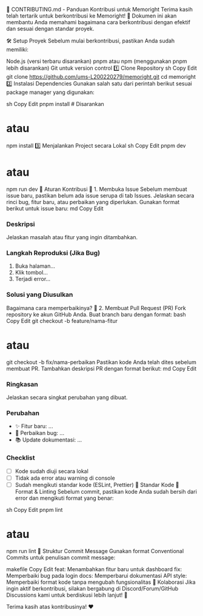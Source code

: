 📜 CONTRIBUTING.md - Panduan Kontribusi untuk Memoright
Terima kasih telah tertarik untuk berkontribusi ke Memoright! 🚀
Dokumen ini akan membantu Anda memahami bagaimana cara berkontribusi dengan efektif dan sesuai dengan standar proyek.

🛠 Setup Proyek
Sebelum mulai berkontribusi, pastikan Anda sudah memiliki:

Node.js (versi terbaru disarankan)
pnpm atau npm (menggunakan pnpm lebih disarankan)
Git untuk version control
1️⃣ Clone Repository
sh
Copy
Edit
git clone https://github.com/ums-L200220279/memoright.git
cd memoright
2️⃣ Instalasi Dependencies
Gunakan salah satu dari perintah berikut sesuai package manager yang digunakan:

sh
Copy
Edit
pnpm install  # Disarankan
# atau
npm install
3️⃣ Menjalankan Project secara Lokal
sh
Copy
Edit
pnpm dev
# atau
npm run dev
📌 Aturan Kontribusi
🔹 1. Membuka Issue
Sebelum membuat issue baru, pastikan belum ada issue serupa di tab Issues.
Jelaskan secara rinci bug, fitur baru, atau perbaikan yang diperlukan.
Gunakan format berikut untuk issue baru:
md
Copy
Edit
### Deskripsi
Jelaskan masalah atau fitur yang ingin ditambahkan.

### Langkah Reproduksi (Jika Bug)
1. Buka halaman...
2. Klik tombol...
3. Terjadi error...

### Solusi yang Diusulkan
Bagaimana cara memperbaikinya?
🔹 2. Membuat Pull Request (PR)
Fork repository ke akun GitHub Anda.
Buat branch baru dengan format:
bash
Copy
Edit
git checkout -b feature/nama-fitur
# atau
git checkout -b fix/nama-perbaikan
Pastikan kode Anda telah dites sebelum membuat PR.
Tambahkan deskripsi PR dengan format berikut:
md
Copy
Edit
### Ringkasan
Jelaskan secara singkat perubahan yang dibuat.

### Perubahan
- ✨ Fitur baru: ...
- 🐛 Perbaikan bug: ...
- 📚 Update dokumentasi: ...

### Checklist
- [ ] Kode sudah diuji secara lokal
- [ ] Tidak ada error atau warning di console
- [ ] Sudah mengikuti standar kode (ESLint, Prettier)
🎨 Standar Kode
📌 Format & Linting
Sebelum commit, pastikan kode Anda sudah bersih dari error dan mengikuti format yang benar:

sh
Copy
Edit
pnpm lint
# atau
npm run lint
🔹 Struktur Commit Message
Gunakan format Conventional Commits untuk penulisan commit message:

makefile
Copy
Edit
feat: Menambahkan fitur baru untuk dashboard
fix: Memperbaiki bug pada login
docs: Memperbarui dokumentasi API
style: Memperbaiki format kode tanpa mengubah fungsionalitas
🤝 Kolaborasi
Jika ingin aktif berkontribusi, silakan bergabung di Discord/Forum/GitHub Discussions kami untuk berdiskusi lebih lanjut! 🚀

Terima kasih atas kontribusinya! ❤️

